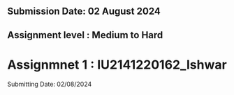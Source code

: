## Submission Date: 02 August 2024
## Assignment level : Medium to Hard

# Assignmnet 1 : IU2141220162_Ishwar

Submitting Date: 02/08/2024

